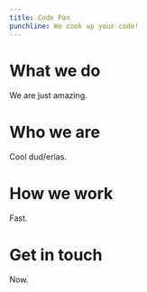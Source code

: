 ```yaml
---
title: Code Pan
punchline: We cook up your code!
---
```


# What we do

We are just amazing.

# Who we are

Cool dud/erias.

# How we work

Fast.

# Get in touch

Now.
